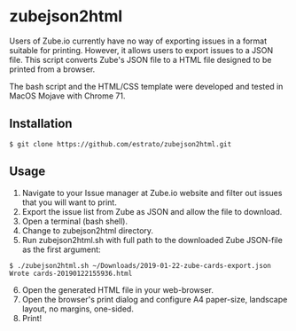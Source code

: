 # zubejson2html
Users of Zube.io currently have no way of exporting issues in a format suitable for printing. 
However, it allows users to export issues to a JSON file. 
This script converts Zube's JSON file to a HTML file designed to be printed from a browser.

The bash script and the HTML/CSS template were developed and tested in MacOS Mojave with Chrome 71.

## Installation
```
$ git clone https://github.com/estrato/zubejson2html.git
```

## Usage
1. Navigate to your Issue manager at Zube.io website and filter out issues that you will want to print. 
2. Export the issue list from Zube as JSON and allow the file to download.
3. Open a terminal (bash shell).
4. Change to zubejson2html directory.
5. Run zubejson2html.sh with full path to the downloaded Zube JSON-file as the first argument:
```
$ ./zubejson2html.sh ~/Downloads/2019-01-22-zube-cards-export.json 
Wrote cards-20190122155936.html
```
6. Open the generated HTML file in your web-browser. 
7. Open the browser's print dialog and configure A4 paper-size, landscape layout, no margins, one-sided.
8. Print!
